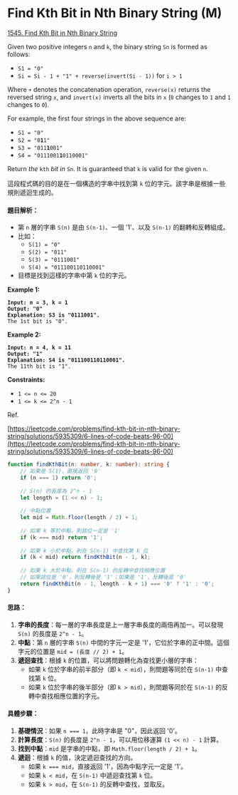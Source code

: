 # Find Kth Bit in Nth Binary String (M)

[1545. Find Kth Bit in Nth Binary String](https://leetcode.com/problems/find-kth-bit-in-nth-binary-string/)



Given two positive integers `n` and `k`, the binary string `Sn` is formed as follows:

* `S1 = "0"`
* `Si = Si - 1 + "1" + reverse(invert(Si - 1))` for `i > 1`

Where `+` denotes the concatenation operation, `reverse(x)` returns the reversed string `x`, and `invert(x)` inverts all the bits in `x` (`0` changes to `1` and `1` changes to `0`).

For example, the first four strings in the above sequence are:

* `S1 = "0"`
* `S2 = "0`**`1`**`1"`
* `S3 = "011`**`1`**`001"`
* `S4 = "0111001`**`1`**`0110001"`

Return _the_ `kth` _bit_ _in_ `Sn`. It is guaranteed that `k` is valid for the given `n`.



這段程式碼的目的是在一個構造的字串中找到第 `k` 位的字元。該字串是根據一些規則遞迴生成的。

#### 題目解析：

* 第 `n` 層的字串 `S(n)` 是由 `S(n-1)`、一個 '1'、以及 `S(n-1)` 的翻轉和反轉組成。
* 比如：
  * `S(1) = "0"`
  * `S(2) = "011"`
  * `S(3) = "0111001"`
  * `S(4) = "011100110110001"`
* 目標是找到這樣的字串中第 `k` 位的字元。

&#x20;

**Example 1:**

<pre><code><strong>Input: n = 3, k = 1
</strong><strong>Output: "0"
</strong><strong>Explanation: S3 is "0111001".
</strong>The 1st bit is "0".
</code></pre>

**Example 2:**

<pre><code><strong>Input: n = 4, k = 11
</strong><strong>Output: "1"
</strong><strong>Explanation: S4 is "011100110110001".
</strong>The 11th bit is "1".
</code></pre>

&#x20;

**Constraints:**

* `1 <= n <= 20`
* `1 <= k <= 2^n - 1`





Ref.&#x20;

[https://leetcode.com/problems/find-kth-bit-in-nth-binary-string/solutions/5935309/6-lines-of-code-beats-96-00](https://leetcode.com/problems/find-kth-bit-in-nth-binary-string/solutions/5935309/6-lines-of-code-beats-96-00)

```typescript
function findKthBit(n: number, k: number): string {
    // 如果是 S(1)，直接返回 '0'
    if (n === 1) return '0';
    
    // S(n) 的長度為 2^n - 1
    let length = (1 << n) - 1;
    
    // 中點位置
    let mid = Math.floor(length / 2) + 1;
    
    // 如果 k 等於中點，則該位一定是 '1'
    if (k === mid) return '1';
    
    // 如果 k 小於中點，則在 S(n-1) 中查找第 k 位
    if (k < mid) return findKthBit(n - 1, k);
    
    // 如果 k 大於中點，則在 S(n-1) 的反轉中查找相應位置
    // 如果該位是 '0'，則反轉後是 '1'；如果是 '1'，反轉後是 '0'
    return findKthBit(n - 1, length - k + 1) === '0' ? '1' : '0';
}

```

#### 思路：

1. **字串的長度**：每一層的字串長度是上一層字串長度的兩倍再加一。可以發現 `S(n)` 的長度是 `2^n - 1`。
2. **中點**：第 `n` 層的字串 `S(n)` 中間的字元一定是 '1'，它位於字串的正中間。這個字元的位置是 `mid = (長度 // 2) + 1`。
3. **遞迴查找**：根據 `k` 的位置，可以將問題轉化為查找更小層的字串：
   * 如果 `k` 位於字串的前半部分（即 `k < mid`），則問題等同於在 `S(n-1)` 中查找第 `k` 位。
   * 如果 `k` 位於字串的後半部分（即 `k > mid`），則問題等同於在 `S(n-1)` 的反轉中查找相應位置的字元。

#### 具體步驟：

1. **基礎情況**：如果 `n === 1`，此時字串是 "0"，因此返回 '0'。
2. **計算長度**：`S(n)` 的長度是 `2^n - 1`，可以用位移運算 `(1 << n) - 1` 計算。
3. **找到中點**：`mid` 是字串的中點，即 `Math.floor(length / 2) + 1`。
4. **遞迴**：根據 `k` 的值，決定遞迴查找的方向。
   * 如果 `k === mid`，直接返回 '1'，因為中點字元一定是 '1'。
   * 如果 `k < mid`，在 `S(n-1)` 中遞迴查找第 `k` 位。
   * 如果 `k > mid`，在 `S(n-1)` 的反轉中查找，並取反。
